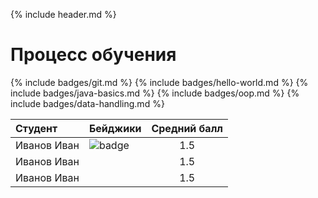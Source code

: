 {% include header.md %}

Процесс обучения
===
{% include badges/git.md %}
{% include badges/hello-world.md %}
{% include badges/java-basics.md %}
{% include badges/oop.md %}
{% include badges/data-handling.md %}


| Студент | Бейджики | Средний балл |
|:--------|:---------| :-----------:|
| Иванов Иван | ![badge]({{site.baseurl}}badges/git.png) |1.5|
| Иванов Иван | |1.5|
| Иванов Иван | |1.5|